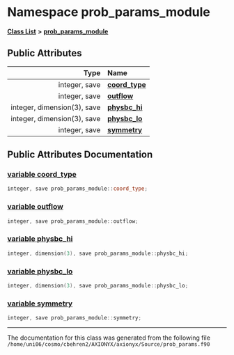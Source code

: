 
# Namespace prob\_params\_module


[**Class List**](annotated.md) **>** [**prob\_params\_module**](namespaceprob__params__module.md)


















## Public Attributes

| Type | Name |
| ---: | :--- |
|  integer, save | [**coord\_type**](namespaceprob__params__module.md#variable-coord-type)  <br> |
|  integer, save | [**outflow**](namespaceprob__params__module.md#variable-outflow)  <br> |
|  integer, dimension(3), save | [**physbc\_hi**](namespaceprob__params__module.md#variable-physbc-hi)  <br> |
|  integer, dimension(3), save | [**physbc\_lo**](namespaceprob__params__module.md#variable-physbc-lo)  <br> |
|  integer, save | [**symmetry**](namespaceprob__params__module.md#variable-symmetry)  <br> |










## Public Attributes Documentation


### <a href="#variable-coord-type" id="variable-coord-type">variable coord\_type </a>


```cpp
integer, save prob_params_module::coord_type;
```



### <a href="#variable-outflow" id="variable-outflow">variable outflow </a>


```cpp
integer, save prob_params_module::outflow;
```



### <a href="#variable-physbc-hi" id="variable-physbc-hi">variable physbc\_hi </a>


```cpp
integer, dimension(3), save prob_params_module::physbc_hi;
```



### <a href="#variable-physbc-lo" id="variable-physbc-lo">variable physbc\_lo </a>


```cpp
integer, dimension(3), save prob_params_module::physbc_lo;
```



### <a href="#variable-symmetry" id="variable-symmetry">variable symmetry </a>


```cpp
integer, save prob_params_module::symmetry;
```



------------------------------
The documentation for this class was generated from the following file `/home/uni06/cosmo/cbehren2/AXIONYX/axionyx/Source/prob_params.f90`